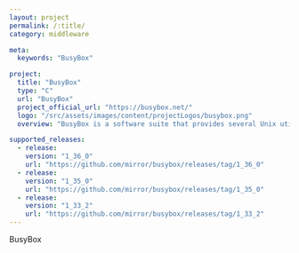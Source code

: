 ```yaml
---
layout: project
permalink: /:title/
category: middleware

meta:
  keywords: "BusyBox"

project:
  title: "BusyBox"
  type: "C"
  url: "BusyBox"
  project_official_url: "https://busybox.net/"
  logo: "/src/assets/images/content/projectLogos/busybox.png"
  overview: "BusyBox is a software suite that provides several Unix utilities in a single executable file. It runs in a variety of POSIX environments such as Linux, Android, and FreeBSD, although many of the tools it provides are designed to work with interfaces provided by the Linux kernel. It was specifically created for embedded operating systems with very limited resources. The authors dubbed it The Swiss Army knife of Embedded Linux, as the single executable replaces basic functions of more than 300 common commands. It is released as free software under the terms of the GNU General Public License v2, after controversially deciding not to move to version 3."

supported_releases:
  - release:
    version: "1_36_0"
    url: "https://github.com/mirror/busybox/releases/tag/1_36_0"
  - release:
    version: "1_35_0"
    url: "https://github.com/mirror/busybox/releases/tag/1_35_0"
  - release:
    version: "1_33_2"
    url: "https://github.com/mirror/busybox/releases/tag/1_33_2"
---
```


<p>BusyBox</p>
